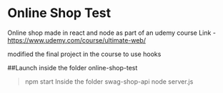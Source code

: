 # Online Shop Test
 Online shop made in react and node as part of an udemy course
 Link - https://www.udemy.com/course/ultimate-web/
 
 modified the final project in the course to use hooks
 
 ##Launch
 inside the folder online-shop-test
 > npm start
 Inside the folder swag-shop-api
 > node server.js
